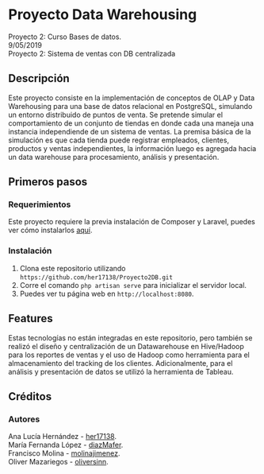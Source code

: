 # Proyecto Data Warehousing

Proyecto 2: Curso Bases de datos.<br />
9/05/2019<br />
Proyecto 2: Sistema de ventas con DB centralizada<br />

## Descripción


Este proyecto consiste en la implementación de conceptos de OLAP y Data Warehousing para una base de datos relacional en PostgreSQL, simulando un entorno distribuido de puntos de venta. Se pretende simular el comportamiento de un conjunto de tiendas en donde cada una maneja una instancia independiende de un sistema de ventas. La premisa básica de la simulación 
es que cada tienda puede registrar empleados, clientes, productos y ventas independientes, la información luego es agregada hacia un data warehouse para procesamiento, análisis y presentación.


## Primeros pasos

### Requerimientos 

Este proyecto requiere la previa instalación de Composer y Laravel, puedes ver cómo instalarlos [aquí](https://laravel.com/docs/5.8/installation).

### Instalación

1. Clona este repositorio utilizando `https://github.com/her17138/Proyecto2DB.git`
2. Corre el comando `php artisan serve` para inicializar el servidor local.<br />
3. Puedes ver tu página web en `http://localhost:8080`.

## Features

Estas tecnologías no están integradas en este repositorio, pero también se realizó el diseño y centralización de un Datawarehouse en Hive/Hadoop para los reportes de ventas y el uso de Hadoop como herramienta para el almacenamiento del tracking de los clientes. Adicionalmente, para el análisis y presentación de datos se utilizó la herramienta de Tableau. 

## Créditos

### Autores

Ana Lucía Hernández - [her17138](github.com/her17138). <br />
María Fernanda López - [diazMafer](github.com/diazMafer). <br />
Francisco Molina - [molinajimenez](github.com/molinajimenez). <br />
Oliver Mazariegos - [oliversinn](github.com/Oliversinn). <br />

